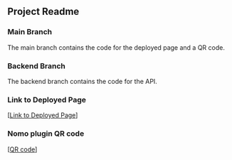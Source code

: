 ## Project Readme 
### Main Branch
The main branch contains the code for the deployed page and a QR code. 
### Backend Branch
The backend branch contains the code for the API. 
### Link to Deployed Page 
[[Link to Deployed Page](https://minershealthshield.online/)]
### Nomo plugin QR code
[[QR code](https://github.com/minershealthshield/minershealthshield/blob/ca0174ec4c6ab447666d5c55e3061487523b04a7/nomoPluginQR.png)]
